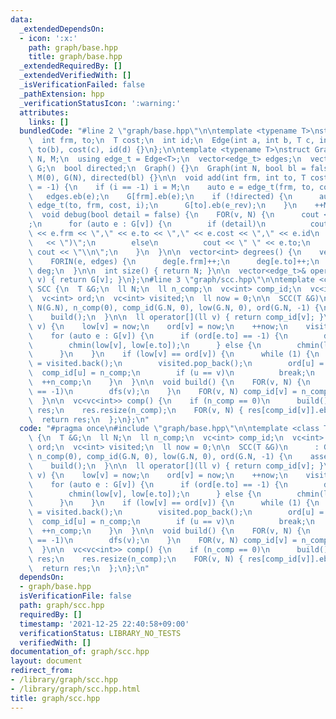 ```yaml
---
data:
  _extendedDependsOn:
  - icon: ':x:'
    path: graph/base.hpp
    title: graph/base.hpp
  _extendedRequiredBy: []
  _extendedVerifiedWith: []
  _isVerificationFailed: false
  _pathExtension: hpp
  _verificationStatusIcon: ':warning:'
  attributes:
    links: []
  bundledCode: "#line 2 \"graph/base.hpp\"\n\ntemplate <typename T>\nstruct Edge {\n\
    \  int frm, to;\n  T cost;\n  int id;\n  Edge(int a, int b, T c, int d) : frm(a),\
    \ to(b), cost(c), id(d) {}\n};\n\ntemplate <typename T>\nstruct Graph {\n  int\
    \ N, M;\n  using edge_t = Edge<T>;\n  vector<edge_t> edges;\n  vector<vector<edge_t>>\
    \ G;\n  bool directed;\n  Graph() {}\n  Graph(int N, bool bl = false) : N(N),\
    \ M(0), G(N), directed(bl) {}\n\n  void add(int frm, int to, T cost = 1, int i\
    \ = -1) {\n    if (i == -1) i = M;\n    auto e = edge_t(frm, to, cost, i);\n \
    \   edges.eb(e);\n    G[frm].eb(e);\n    if (!directed) {\n      auto e_rev =\
    \ edge_t(to, frm, cost, i);\n      G[to].eb(e_rev);\n    }\n    ++M;\n  }\n\n\
    \  void debug(bool detail = false) {\n    FOR(v, N) {\n      cout << v << \" :\"\
    ;\n      for (auto e : G[v]) {\n        if (detail)\n          cout << \" (\"\
    \ << e.frm << \",\" << e.to << \",\" << e.cost << \",\" << e.id\n            \
    \   << \")\";\n        else\n          cout << \" \" << e.to;\n      }\n     \
    \ cout << \"\\n\";\n    }\n  }\n\n  vector<int> degrees() {\n    vector<int> deg(N);\n\
    \    FORIN(e, edges) {\n      deg[e.frm]++;\n      deg[e.to]++;\n    }\n    return\
    \ deg;\n  }\n\n  int size() { return N; }\n\n  vector<edge_t>& operator[](int\
    \ v) { return G[v]; }\n};\n#line 3 \"graph/scc.hpp\"\n\ntemplate <class T> struct\
    \ SCC {\n  T &G;\n  ll N;\n  ll n_comp;\n  vc<int> comp_id;\n  vc<int> low;\n\
    \  vc<int> ord;\n  vc<int> visited;\n  ll now = 0;\n\n  SCC(T &G)\n      : G(G),\
    \ N(G.N), n_comp(0), comp_id(G.N, 0), low(G.N, 0), ord(G.N, -1) {\n    assert(G.directed);\n\
    \    build();\n  }\n\n  ll operator[](ll v) { return comp_id[v]; }\n\n  void dfs(int\
    \ v) {\n    low[v] = now;\n    ord[v] = now;\n    ++now;\n    visited.eb(v);\n\
    \    for (auto e : G[v]) {\n      if (ord[e.to] == -1) {\n        dfs(e.to);\n\
    \        chmin(low[v], low[e.to]);\n      } else {\n        chmin(low[v], ord[e.to]);\n\
    \      }\n    }\n    if (low[v] == ord[v]) {\n      while (1) {\n        ll u\
    \ = visited.back();\n        visited.pop_back();\n        ord[u] = N;\n      \
    \  comp_id[u] = n_comp;\n        if (u == v)\n          break;\n      }\n    \
    \  ++n_comp;\n    }\n  }\n\n  void build() {\n    FOR(v, N) {\n      if (ord[v]\
    \ == -1)\n        dfs(v);\n    }\n    FOR(v, N) comp_id[v] = n_comp - 1 - comp_id[v];\n\
    \  }\n\n  vc<vc<int>> comp() {\n    if (n_comp == 0)\n      build();\n    vc<vc<int>>\
    \ res;\n    res.resize(n_comp);\n    FOR(v, N) { res[comp_id[v]].eb(v); }\n  \
    \  return res;\n  };\n};\n"
  code: "#pragma once\n#include \"graph/base.hpp\"\n\ntemplate <class T> struct SCC\
    \ {\n  T &G;\n  ll N;\n  ll n_comp;\n  vc<int> comp_id;\n  vc<int> low;\n  vc<int>\
    \ ord;\n  vc<int> visited;\n  ll now = 0;\n\n  SCC(T &G)\n      : G(G), N(G.N),\
    \ n_comp(0), comp_id(G.N, 0), low(G.N, 0), ord(G.N, -1) {\n    assert(G.directed);\n\
    \    build();\n  }\n\n  ll operator[](ll v) { return comp_id[v]; }\n\n  void dfs(int\
    \ v) {\n    low[v] = now;\n    ord[v] = now;\n    ++now;\n    visited.eb(v);\n\
    \    for (auto e : G[v]) {\n      if (ord[e.to] == -1) {\n        dfs(e.to);\n\
    \        chmin(low[v], low[e.to]);\n      } else {\n        chmin(low[v], ord[e.to]);\n\
    \      }\n    }\n    if (low[v] == ord[v]) {\n      while (1) {\n        ll u\
    \ = visited.back();\n        visited.pop_back();\n        ord[u] = N;\n      \
    \  comp_id[u] = n_comp;\n        if (u == v)\n          break;\n      }\n    \
    \  ++n_comp;\n    }\n  }\n\n  void build() {\n    FOR(v, N) {\n      if (ord[v]\
    \ == -1)\n        dfs(v);\n    }\n    FOR(v, N) comp_id[v] = n_comp - 1 - comp_id[v];\n\
    \  }\n\n  vc<vc<int>> comp() {\n    if (n_comp == 0)\n      build();\n    vc<vc<int>>\
    \ res;\n    res.resize(n_comp);\n    FOR(v, N) { res[comp_id[v]].eb(v); }\n  \
    \  return res;\n  };\n};\n"
  dependsOn:
  - graph/base.hpp
  isVerificationFile: false
  path: graph/scc.hpp
  requiredBy: []
  timestamp: '2021-12-25 22:40:58+09:00'
  verificationStatus: LIBRARY_NO_TESTS
  verifiedWith: []
documentation_of: graph/scc.hpp
layout: document
redirect_from:
- /library/graph/scc.hpp
- /library/graph/scc.hpp.html
title: graph/scc.hpp
---
```

